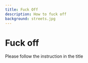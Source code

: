 ```yaml
---
title: Fuck Off
description: How to fuck off
background: streets.jpg
---
```

# Fuck off

Please follow the instruction in the title
